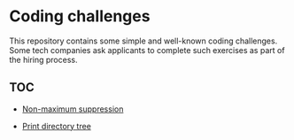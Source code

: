 # Coding challenges

This repository contains some simple and well-known coding challenges.
Some tech companies ask applicants to complete such exercises as part of the hiring process.

## TOC

- [Non-maximum suppression](challenges/nms.py)

- [Print directory tree](challenges/tree.py)

